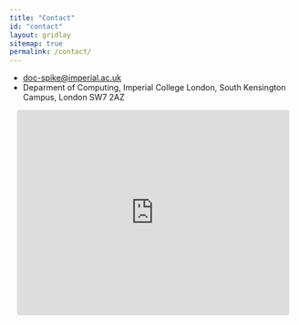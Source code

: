 ```yaml
---
title: "Contact"
id: "contact"
layout: gridlay
sitemap: true
permalink: /contact/
---
```


<link rel="stylesheet" href="https://unpkg.com/leaflet@1.7.1/dist/leaflet.css"
integrity="sha512-xodZBNTC5n17Xt2atTPuE1HxjVMSvLVW9ocqUKLsCC5CXdbqCmblAshOMAS6/keqq/sMZMZ19scR4PsZChSR7A=="
crossorigin=""/>

<style>
#mapid { height: 360px; }

.contact ul li i {
    color: var(--primary);
}
</style>

<div class="contact">


<ul class="fa-ul">
<li><span class="fa-li"><i class="fa fa-envelope-square fa-1x"></i></span><a href="mailto:doc-spike@imperial.ac.uk">doc-spike@imperial.ac.uk</a></li>
<li><span class="fa-li"><i class="fa fa-map-marker fa-1x"></i></span>Deparment of Computing, Imperial College London, South Kensington Campus, London SW7 2AZ</li>
</ul>
</div>

<div style="text-align:center">
<iframe src="https://www.google.com/maps/embed?pb=!1m18!1m12!1m3!1d2483.777688268906!2d-0.1813071835202357!3d51.49894697963367!2m3!1f0!2f0!3f0!3m2!1i1024!2i768!4f13.1!3m3!1m2!1s0x4876055c7c226a39%3A0xaeb3ee9cd35bc197!2sDepartment%20of%20Computing!5e0!3m2!1sen!2suk!4v1620213565354!5m2!1sen!2suk" width="95%" height="360" style="border:0; border-radius:5px;" allowfullscreen="" loading="lazy"></iframe>
</div>
<!-- 
<div id="mapid"></div>
<script>
$(document).ready(function(){
    var mymap = L.map('mapid').setView([51.4990, -0.1795], 15);
    L.tileLayer('https://api.mapbox.com/styles/v1/{id}/tiles/{z}/{x}/{y}?access_token=pk.eyJ1IjoiZXJ0c2lnZXIiLCJhIjoiY2tuajd5YXl6M3Z4bzJ1bng2Y2h2aTN3aiJ9.9P1HOw0uH2scinJXCxPcgw', {
        attribution: 'Map data &copy; <a href="https://www.openstreetmap.org/copyright">OpenStreetMap</a> contributors, Imagery © <a href="https://www.mapbox.com/">Mapbox</a>',
        maxZoom: 18,
        id: 'mapbox/streets-v11',
        tileSize: 512,
        zoomOffset: -1,
        accessToken: 'pk.eyJ1IjoiZXJ0c2lnZXIiLCJhIjoiY2tuajd5YXl6M3Z4bzJ1bng2Y2h2aTN3aiJ9.9P1HOw0uH2scinJXCxPcgw'
    }).addTo(mymap);
    L.marker([51.4990, -0.1795]).addTo(mymap);
});
</script> -->

<script src="https://unpkg.com/leaflet@1.7.1/dist/leaflet.js"
integrity="sha512-XQoYMqMTK8LvdxXYG3nZ448hOEQiglfqkJs1NOQV44cWnUrBc8PkAOcXy20w0vlaXaVUearIOBhiXZ5V3ynxwA=="
crossorigin=""></script>


